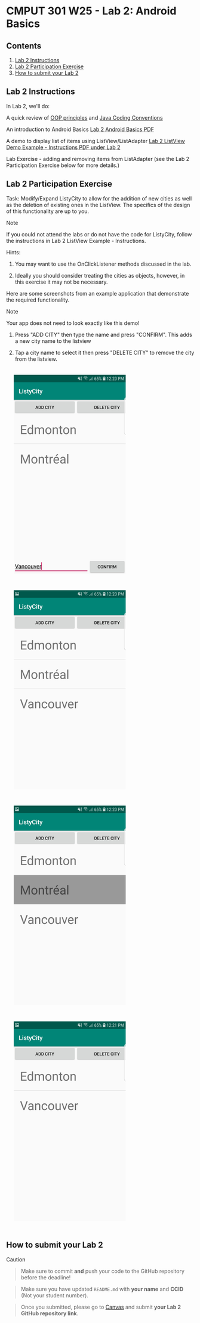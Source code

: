 # CMPUT 301 W25 - Lab 2: Android Basics

## Contents

1. [Lab 2 Instructions](#lab-2-instructions)
2. [Lab 2 Participation Exercise](#lab-2-participation-exercise)
3. [How to submit your Lab 2](#how-to-submit-your-lab-2)

## Lab 2 Instructions

In Lab 2, we'll do:

A quick review of [OOP principles](https://ualberta-cmput301.github.io/labs/slides/CMPUT_301_LAB_2_OOP_PRINCIPLES.pdf) and [Java Coding Conventions](https://ualberta-cmput301.github.io/labs/slides/Code_Conventions_Schoepp.pdf)

An introduction to Android Basics [Lab 2 Android Basics PDF](https://ualberta-cmput301.github.io/labs/slides/CMPUT_301_LAB_2_ANDROID_BASICS.pdf)

A demo to display list of items using ListView/ListAdapter [Lab 2 ListView Demo Example - Instructions PDF under Lab 2](https://ualberta-cmput301.github.io/labs/slides/CMPUT_301_LAB_2_INSTRUCTIONS.pdf)

Lab Exercise - adding and removing items from ListAdapter (see the Lab 2 Participation Exercise below for more details.)

## Lab 2 Participation Exercise

Task: Modify/Expand ListyCity to allow for the addition of new cities as well as the deletion of existing ones in the ListView. The specifics of the design of this functionality are up to you.

> [!NOTE]
> If you could not attend the labs or do not have the code for ListyCity, follow the instructions in Lab 2 ListView Example - Instructions.

Hints:

1. You may want to use the OnClickListener methods discussed in the lab.

2. Ideally you should consider treating the cities as objects, however, in this exercise it may not be necessary.

Here are some screenshots from an example application that demonstrate the required functionality.

> [!NOTE]
> Your app does not need to look exactly like this demo!

1. Press "ADD CITY" then type the name and press "CONFIRM". This adds a new city name to the listview

2. Tap a city name to select it then press "DELETE CITY" to remove the city from the listview.

<img src="./images/img1_lab2_main.jpeg" alt="Screen1" width="300" style="margin: 20px;">
<img src="./images/img2_lab2.png" alt="Screen2" width="300" style="margin: 20px;">
<img src="./images/img3_lab2.png" alt="Screen3" width="300" style="margin: 20px;">
<img src="./images/img4_lab2.jpeg" alt="Screen4" width="300" style="margin: 20px;">

## How to submit your Lab 2

> [!CAUTION]

> Make sure to commit **and** push your code to the GitHub repository before the deadline!

> Make sure you have updated `README.md` with **your name** and **CCID** (Not your student number).

> Once you submitted, please go to [Canvas](https://canvas.ualberta.ca/) and submit **your Lab 2 GitHub repository link**.

